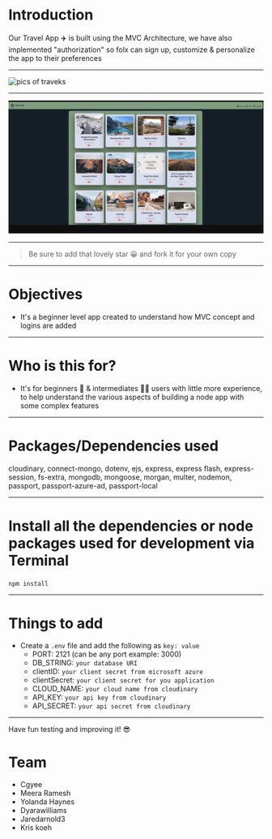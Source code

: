 # Introduction

Our Travel App ✈️ is built using the MVC Architecture, we have also implemented "authorization" so folx can sign up, customize & personalize the app to their preferences

---

<img src='travelapp.png' alt='pics of traveks'/>

---

<img src='travelapppics.png' alt="pics of travel memories"/>

---

> Be sure to add that lovely star 😀 and fork it for your own copy

---

# Objectives

- It's a beginner level app created to understand how MVC concept and logins are added

---

# Who is this for? 

- It's for beginners 👵 & intermediates 🙋‍♂️ users with little more experience, to help understand the various aspects of building a node app with some complex features

---

# Packages/Dependencies used 

cloudinary, connect-mongo, dotenv, ejs, express, express flash, express-session, fs-extra, mongodb, mongoose, morgan, multer, nodemon, passport, passport-azure-ad, passport-local

---

# Install all the dependencies or node packages used for development via Terminal

`npm install` 

---

# Things to add

- Create a `.env` file and add the following as `key: value` 
  - PORT: 2121 (can be any port example: 3000) 
  - DB_STRING: `your database URI` 
  - clientID: `your client secret from microsoft azure`
  - clientSecret: `your client secret for you application`
  - CLOUD_NAME: `your cloud name from cloudinary`
  - API_KEY: `your api key from cloudinary`
  - API_SECRET: `your api secret from cloudinary`
 ---
 
 Have fun testing and improving it! 😎

# Team
- Cgyee
- Meera Ramesh
- Yolanda Haynes
- Dyarawilliams
- Jaredarnold3
- Kris koeh
